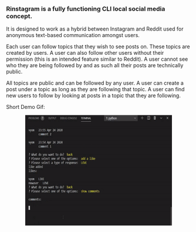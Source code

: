 ### Rinstagram is a fully functioning CLI local social media concept. 

It is designed to work as a hybrid between Instagram and Reddit used for anonymous text-based communication amongst users.

Each user can follow topics that they wish to see posts on. These topics are created by
users. A user can also follow other users without their permission (this is an intended feature
similar to Reddit). A user cannot see who they are being followed by and as such all their
posts are technically public.

All topics are public and can be followed by any user. A user can create a post under a topic
as long as they are following that topic. A user can find new users to follow by looking at
posts in a topic that they are following.

Short Demo Gif:

<div align="center">
    <img src="/video/demo_short.gif" height="300" width="400">
</div>
